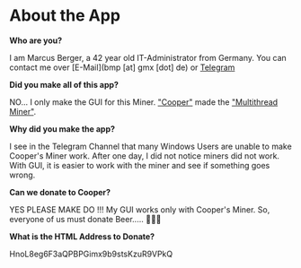 # About the App

**Who are you?**

I am Marcus Berger, a 42 year old IT-Administrator from Germany.
You can contact me over [E-Mail](bmp [at] gmx [dot] de) or [Telegram](https://t.me/marcusberger)

**Did you make all of this app?**

NO... I only make the GUI for this Miner.
["Cooper"](https://t.me/astarzo) made the ["Multithread Miner"](https://github.com/kerastinell/HTMLCOIN/releases/tag/v2.0.1.0-mt).

**Why did you make the app?**

I see in the Telegram Channel that many Windows Users are unable to make Cooper's Miner work. After one day, I did not notice miners did not work. With GUI, it is easier to work with the miner and see if something goes wrong.

**Can we donate to Cooper?**

YES PLEASE MAKE DO !!!
My GUI works only with Cooper's Miner. So, everyone of us must donate Beer..... 🍺🍺🍺

**What is the HTML Address to Donate?**

HnoL8eg6F3aQPBPGimx9b9stsKzuR9VPkQ
